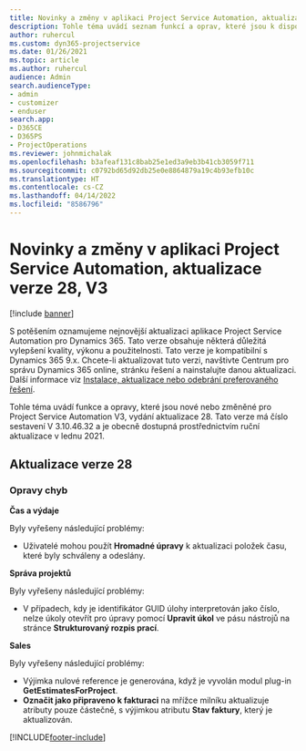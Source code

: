 ```yaml
---
title: Novinky a změny v aplikaci Project Service Automation, aktualizace verze 28, V3
description: Tohle téma uvádí seznam funkcí a oprav, které jsou k dispozici v Project Service Automation, aktualizace verze 28, V3.
author: ruhercul
ms.custom: dyn365-projectservice
ms.date: 01/26/2021
ms.topic: article
ms.author: ruhercul
audience: Admin
search.audienceType:
- admin
- customizer
- enduser
search.app:
- D365CE
- D365PS
- ProjectOperations
ms.reviewer: johnmichalak
ms.openlocfilehash: b3afeaf131c8bab25e1ed3a9eb3b41cb3059f711
ms.sourcegitcommit: c0792bd65d92db25e0e8864879a19c4b93efb10c
ms.translationtype: HT
ms.contentlocale: cs-CZ
ms.lasthandoff: 04/14/2022
ms.locfileid: "8586796"
---
```

# <a name="whats-new-or-changed-in-project-service-automation-update-release-28-v3"></a>Novinky a změny v aplikaci Project Service Automation, aktualizace verze 28, V3

[!include [banner](../includes/psa-now-project-operations.md)]

S potěšením oznamujeme nejnovější aktualizaci aplikace Project Service Automation pro Dynamics 365. Tato verze obsahuje některá důležitá vylepšení kvality, výkonu a použitelnosti. Tato verze je kompatibilní s Dynamics 365 9.x. Chcete-li aktualizovat tuto verzi, navštivte Centrum pro správu Dynamics 365 online, stránku řešení a nainstalujte danou aktualizaci. Další informace viz [Instalace, aktualizace nebo odebrání preferovaného řešení](/power-platform/admin/install-remove-preferred-solution).

Tohle téma uvádí funkce a opravy, které jsou nové nebo změněné pro Project Service Automation V3, vydání aktualizace 28. Tato verze má číslo sestavení V 3.10.46.32 a je obecně dostupná prostřednictvím ruční aktualizace v lednu 2021.

## <a name="update-release-28"></a>Aktualizace verze 28

### <a name="bug-fixes"></a>Opravy chyb

**Čas a výdaje**

Byly vyřešeny následující problémy:

- Uživatelé mohou použít **Hromadné úpravy** k aktualizaci položek času, které byly schváleny a odeslány.

**Správa projektů**

Byly vyřešeny následující problémy:

- V případech, kdy je identifikátor GUID úlohy interpretován jako číslo, nelze úkoly otevřít pro úpravy pomocí **Upravit úkol** ve pásu nástrojů na stránce **Strukturovaný rozpis prací**.

**Sales**

Byly vyřešeny následující problémy:

- Výjimka nulové reference je generována, když je vyvolán modul plug-in **GetEstimatesForProject**.
- **Označit jako připraveno k fakturaci** na mřížce milníku aktualizuje atributy pouze částečně, s výjimkou atributu **Stav faktury**, který je aktualizován.



[!INCLUDE[footer-include](../includes/footer-banner.md)]
